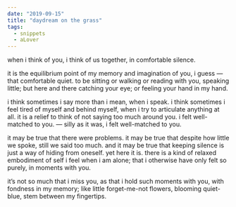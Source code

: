 ```yaml
---
date: "2019-09-15"
title: "daydream on the grass"
tags:
  - snippets
  - aLover
---
```

when i think of you, i think of us together, in comfortable silence.

it is the equilibrium point of my memory and imagination of you, i guess — that comfortable quiet. to be sitting or walking or reading with you, speaking little; but here and there catching your eye; or feeling your hand in my hand.

i think sometimes i say more than i mean, when i speak. i think sometimes i feel tired of myself and behind myself, when i try to articulate anything at all. it is a relief to think of not saying too much around you. i felt well-matched to you. — silly as it was, i felt well-matched to you.

it may be true that there were problems. it may be true that despite how little we spoke, still we said too much. and it may be true that keeping silence is just a way of hiding from oneself. yet here it is. there is a kind of relaxed embodiment of self i feel when i am alone; that i otherwise have only felt so purely, in moments with you.

it’s not so much that i miss you, as that i hold such moments with you, with fondness in my memory; like little forget-me-not flowers, blooming quiet-blue, stem between my fingertips.
